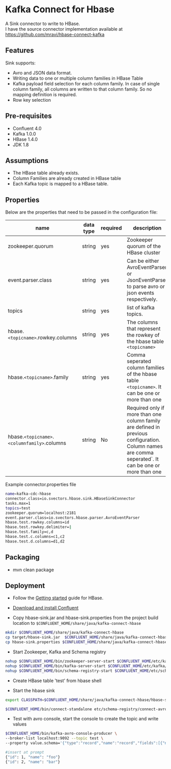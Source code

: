 # Kafka Connect for Hbase

A Sink connector to write to HBase.  
I have the source connector implementation available at https://github.com/mravi/hbase-connect-kafka

## Features
Sink supports:
* Avro and JSON data format.
* Writing data to one or multiple column families in HBase Table
* Kafka payload field selection for each column family. In case of single column family, all columns are written to that column family. So no mapping definition is required.
* Row key selection
 
## Pre-requisites
* Confluent 4.0
* Kafka 1.0.0
* HBase 1.4.0
* JDK 1.8

## Assumptions
* The HBase table already exists.
* Column Families are already created in HBase table
* Each Kafka topic is mapped to a HBase table.


## Properties

Below are the properties that need to be passed in the configuration file:

name | data type | required | description
-----|-----------|----------|------------
zookeeper.quorum | string | yes | Zookeeper quorum of the HBase cluster
event.parser.class | string | yes | Can be either AvroEventParser or JsonEventParser to parse avro or json events respectively.
topics | string | yes | list of kafka topics.
hbase.`<topicname>`.rowkey.columns | string | yes | The columns that represent the rowkey of the hbase table `<topicname>`
hbase.`<topicname>`.family | string | yes | Comma seperated column families of the hbase table `<topicname>`. It can be one or more than one
hbase.`<topicname>`.`<columnfamily>`.columns | string | No | Required only if more than one column family are defined in previous configuration. Column names are comma seperated`. It can be one or more than one

Example connector.properties file

```bash
name=kafka-cdc-hbase
connector.class=io.svectors.hbase.sink.HBaseSinkConnector
tasks.max=1
topics=test
zookeeper.quorum=localhost:2181
event.parser.class=io.svectors.hbase.parser.AvroEventParser
hbase.test.rowkey.columns=id
hbase.test.rowkey.delimiter=|
hbase.test.family=c,d
hbase.test.c.columns=c1,c2
hbase.test.d.columns=d1,d2
```

## Packaging
* mvn clean package


## Deployment

* Follow the [Getting started](http://hbase.apache.org/book.html#standalone_dist) guide for HBase.

* [Download and install Confluent](http://www.confluent.io/)

* Copy hbase-sink.jar and hbase-sink.properties from the project build location to `$CONFLUENT_HOME/share/java/kafka-connect-hbase`

```bash
mkdir $CONFLUENT_HOME/share/java/kafka-connect-hbase
cp target/hbase-sink.jar  $CONFLUENT_HOME/share/java/kafka-connect-hbase/
cp hbase-sink.properties $CONFLUENT_HOME/share/java/kafka-connect-hbase/
```

* Start Zookeeper, Kafka and Schema registry

```bash
nohup $CONFLUENT_HOME/bin/zookeeper-server-start $CONFLUENT_HOME/etc/kafka/zookeeper.properties &
nohup $CONFLUENT_HOME/bin/kafka-server-start $CONFLUENT_HOME/etc/kafka/server.properties &
nohup $CONFLUENT_HOME/bin/schema-registry-start $CONFLUENT_HOME/etc/schema-registry/schema-registry.properties &"
```

* Create HBase table 'test' from hbase shell

* Start the hbase sink

```bash
export CLASSPATH=$CONFLUENT_HOME/share/java/kafka-connect-hbase/hbase-sink.jar

$CONFLUENT_HOME/bin/connect-standalone etc/schema-registry/connect-avro-standalone.properties etc/kafka-connect-hbase/hbase-sink.properties
```

* Test with avro console, start the console to create the topic and write values

```bash
$CONFLUENT_HOME/bin/kafka-avro-console-producer \
--broker-list localhost:9092 --topic test \
--property value.schema='{"type":"record","name":"record","fields":[{"name":"id","type":"int"}, {"name":"name", "type": "string"}]}'
```

```bash
#insert at prompt
{"id": 1, "name": "foo"}
{"id": 2, "name": "bar"}
```
